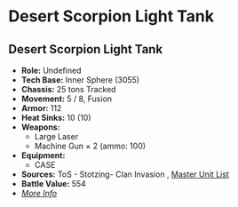 # Desert Scorpion Light Tank 

## Desert Scorpion Light Tank 

- **Role:** Undefined 
- **Tech Base:** Inner Sphere (3055) 
- **Chassis:** 25 tons Tracked 
- **Movement:** 5 / 8, Fusion 
- **Armor:** 112 
- **Heat Sinks:** 10 (10) 
- **Weapons:** 
  - Large Laser 
  - Machine Gun × 2 (ammo: 100) 
- **Equipment:** 
  - CASE 
- **Sources:** ToS - Stotzing- Clan Invasion , [Master Unit List](http://masterunitlist.info/Unit/Details/8078) 
- **Battle Value:** 554 
- [*More Info*](desert_scorpion_light_tank/desert_scorpion_light_tank.md) 

